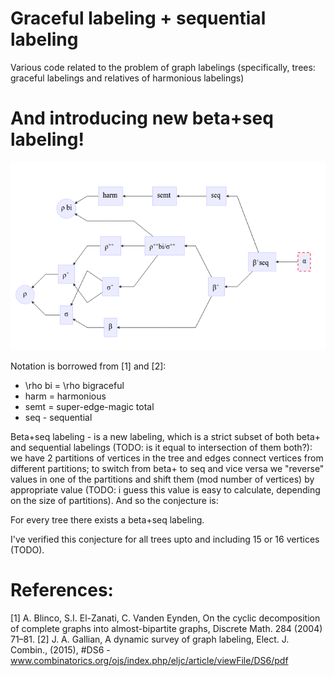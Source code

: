 # Graceful labeling + sequential labeling
Various code related to the problem of graph labelings (specifically, trees: graceful labelings and relatives of harmonious labelings)

# And introducing new beta+seq labeling!
![Tree labelings](/images/tree_labelings.png)

Notation is borrowed from [1] and [2]:
* \rho bi = \rho bigraceful
* harm = harmonious
* semt = super-edge-magic total
* seq - sequential

Beta+seq labeling - is a new labeling, which is a strict subset of both beta+ and sequential labelings (TODO: is it equal to intersection of them both?): we have 2 partitions of vertices in the tree and edges connect vertices from different partitions; to switch from beta+ to seq and vice versa we "reverse" values in one of the partitions and shift them (mod number of vertices) by appropriate value (TODO: i guess this value is easy to calculate, depending on the size of partitions). And so the conjecture is:

For every tree there exists a beta+seq labeling.

I've verified this conjecture for all trees upto and including 15 or 16 vertices (TODO).

# References:

[1]  A. Blinco, S.I. El-Zanati, C. Vanden Eynden, On the cyclic decomposition of complete graphs into almost-bipartite graphs, Discrete Math. 284 (2004) 71–81.
[2] J. A. Gallian, A dynamic survey of graph labeling, Elect. J. Combin., (2015), #DS6 - www.combinatorics.org/ojs/index.php/eljc/article/viewFile/DS6/pdf
